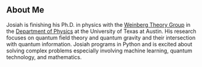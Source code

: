 
## About Me  

Josiah is finishing his Ph.D. in physics with the [Weinberg Theory Group](https://zippy.ph.utexas.edu/) in the [Department of Physics](https://www.ph.utexas.edu) at the University of Texas at Austin. His research focuses on quantum field theory and quantum gravity and their intersection with quantum information. Josiah programs in Python and is excited about solving complex problems especially involving machine learning, quantum technology, and mathematics.
